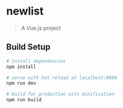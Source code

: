 # newlist

> A Vue.js project

## Build Setup

``` bash
# install dependencies
npm install

# serve with hot reload at localhost:8080
npm run dev

# build for production with minification
npm run build
